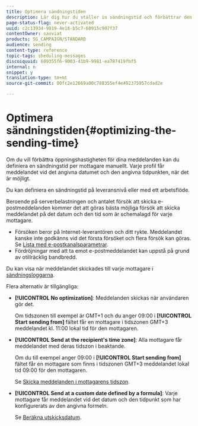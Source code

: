 ```yaml
---
title: Optimera sändningstiden
description: Lär dig hur du ställer in sändningstid och förbättrar den öppna frekvensen för meddelanden.
page-status-flag: never-activated
uuid: c2c13934-9819-4e18-b5c7-60915c907f37
contentOwner: sauviat
products: SG_CAMPAIGN/STANDARD
audience: sending
content-type: reference
topic-tags: sheduling-messages
discoiquuid: 609355f6-9003-41b9-9981-ea787419fbf5
internal: n
snippet: y
translation-type: tm+mt
source-git-commit: 00fc2e12669a00c788355ef4e492375957cdad2e

---
```



# Optimera sändningstiden{#optimizing-the-sending-time}

Om du vill förbättra öppningshastigheten för dina meddelanden kan du definiera en sändningstid per mottagare manuellt. Varje profil får meddelandet vid det angivna datumet och den angivna tidpunkten, när det är möjligt.

Du kan definiera en sändningstid på leveransnivå eller med ett arbetsflöde.

Beroende på serverbelastningen och antalet försök att skicka e-postmeddelanden kommer det att göras bästa möjliga försök att skicka meddelandet på det datum och den tid som är schemalagd för varje mottagare.

* Försöken beror på Internet-leverantören och ditt rykte. Meddelandet kanske inte godkänns vid det första försöket och flera försök kan göras. Se [Lista med e-postkanalsparametrar](../../administration/using/configuring-email-channel.md).
* Fördröjningar med att ta emot e-postmeddelandet kan uppstå på grund av otillräcklig bandbredd.

Du kan visa när meddelandet skickades till varje mottagare i [sändningsloggarna](../../sending/using/monitoring-a-delivery.md#sending-logs).

Flera alternativ är tillgängliga:

* **[!UICONTROL No optimization]**: Meddelanden skickas när användaren gör det.

   Om tidszonen till exempel är GMT+1 och du anger 09:00 i **[!UICONTROL Start sending from]** fältet får en mottagare i tidszonen GMT+3 meddelandet kl. 11:00 lokal tid för den mottagaren.

* **[!UICONTROL Send at the recipient's time zone]**: Alla mottagare får meddelandet med deras tidszon i beaktande.

   Om du till exempel anger 09:00 i **[!UICONTROL Start sending from]** fältet får en mottagare som finns i tidszonen GMT+3 meddelandet lokal tid 09:00 för den mottagaren.

   Se [Skicka meddelanden i mottagarens tidszon](../../sending/using/sending-messages-at-the-recipient-s-time-zone.md).

* **[!UICONTROL Send at a custom date defined by a formula]**: Varje mottagare får meddelandet vid det datum och den tidpunkt som har konfigurerats av den angivna formeln.

   Se [Beräkna utskicksdatum](../../sending/using/computing-the-sending-date.md).

